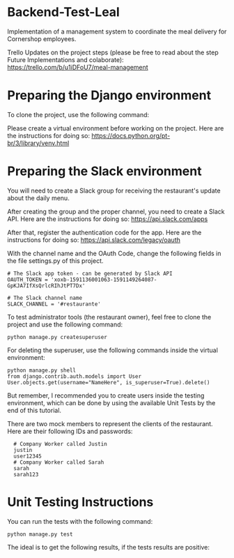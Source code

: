# Backend-Test-Leal
Implementation of a management system to coordinate the meal delivery for Cornershop employees.

Trello Updates on the project steps (please be free to read about the step Future Implementations and colaborate): https://trello.com/b/u1iDFoU7/meal-management


# Preparing the Django environment
To clone the project, use the following command:

Please create a virtual environment before working on the project. Here are the instructions for doing so: https://docs.python.org/pt-br/3/library/venv.html


# Preparing the Slack environment

You will need to create a Slack group for receiving the restaurant's update about the daily menu.


After creating the group and the proper channel, you need to create a Slack API. Here are the instructions for doing so: https://api.slack.com/apps

After that, register the authentication code for the app. Here are the instructions for doing so: https://api.slack.com/legacy/oauth

With the channel name and the OAuth Code, change the following fields in the file settings.py of this project.

    # The Slack app token - can be generated by Slack API 
    OAUTH_TOKEN = 'xoxb-1591136001063-1591149264087-GpKJA7IfXsQrlcRIhJtPT7Dx' 

    # The Slack channel name
    SLACK_CHANNEL = '#restaurante'


To test administrator tools (the restaurant owner), feel free to clone the project and use the following command:

    python manage.py createsuperuser

For deleting the superuser, use the following commands inside the virtual environment:
    
    python manage.py shell
    from django.contrib.auth.models import User
    User.objects.get(username="NameHere", is_superuser=True).delete()
  
But remember, I recommended you to create users inside the testing environment, which can be done by using the available Unit Tests by the end of this tutorial.

There are two mock members to represent the clients of the restaurant. Here are their following IDs and passwords:

      # Company Worker called Justin
      justin
      user12345
      # Company Worker called Sarah
      sarah
      sarah123


# Unit Testing Instructions
You can run the tests with the following command: 

    python manage.py test
    
The ideal is to get the following results, if the tests results are positive:




